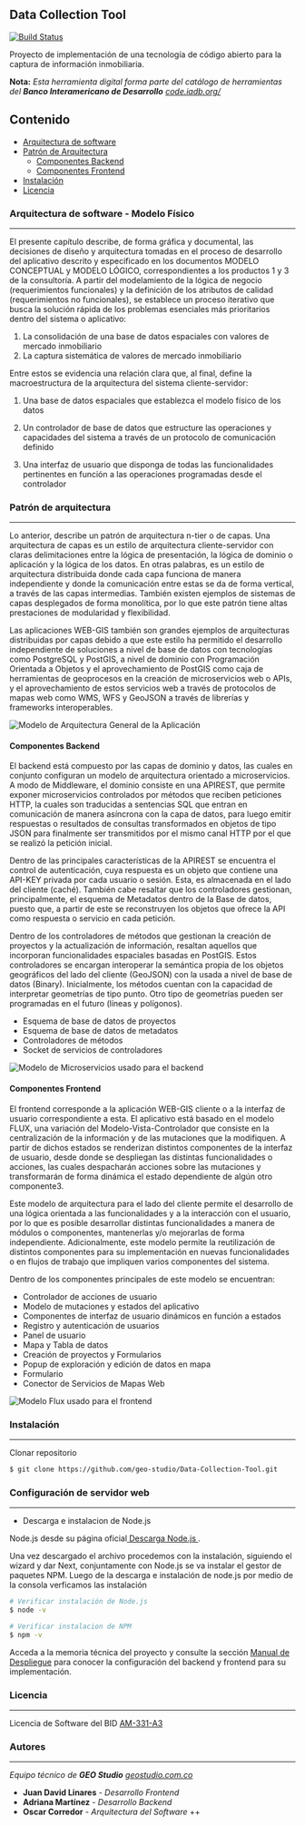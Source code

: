 ## Data Collection Tool

[![Build Status](https://travis-ci.com/geo-studio/Data-Collection-Tool.svg?branch=master)](https://travis-ci.com/geo-studio/Data-Collection-Tool)

Proyecto de implementación de una tecnología de código abierto para la captura de información inmobiliaria.

**Nota:** *Esta herramienta digital forma parte del catálogo de herramientas del **Banco Interamericano de Desarrollo** <a href=https://code.iadb.org> code.iadb.org/ </a>*

## Contenido

- [Arquitectura de software](#arquitectura-de-software---modelo-físico)
- [Patrón de Arquitectura](#patrón-de-arquitectura)
    - [Componentes Backend](#componentes-backend)
    - [Componentes Frontend](#componentes-frontend)
- [Instalación](#instalación)
- [Licencia](#licencia)

### Arquitectura de software - Modelo Físico
---

El presente capítulo describe, de forma gráfica y documental, las decisiones de diseño y arquitectura tomadas en el proceso de desarrollo del aplicativo descrito y especificado en los documentos MODELO CONCEPTUAL y MODELO LÓGICO, correspondientes a los productos 1 y 3 de la consultoría. A partir del modelamiento de la lógica de negocio (requerimientos funcionales) y la definición de los atributos de calidad (requerimientos no funcionales), se establece un proceso iterativo que busca la solución rápida de los problemas esenciales más prioritarios dentro del sistema o aplicativo:

1. La consolidación de una base de datos espaciales con valores de mercado inmobiliario 
2. La captura sistemática de valores de mercado inmobiliario

Entre estos se evidencia una relación clara que, al final, define la macroestructura de la arquitectura del sistema cliente-servidor: 
1. Una base de datos espaciales que establezca el modelo físico de los datos 

2. Un controlador de base de datos que estructure las operaciones y capacidades del sistema a través de un protocolo de comunicación definido 

3. Una interfaz de usuario que disponga de todas las funcionalidades pertinentes en función a las operaciones programadas desde el controlador 

### Patrón de arquitectura
---

Lo anterior, describe un patrón de arquitectura n-tier o de capas. Una arquitectura de capas es un estilo de arquitectura cliente-servidor con claras delimitaciones entre la lógica de presentación, la lógica de dominio o aplicación y la lógica de los datos. En otras palabras, es un estilo de arquitectura distribuida donde cada capa funciona de manera independiente y donde la comunicación entre estas se da de forma vertical, a través de las capas intermedias. También existen ejemplos de sistemas de capas desplegados de forma monolítica, por lo que este patrón tiene altas prestaciones de modularidad y flexibilidad. 

Las aplicaciones WEB-GIS también son grandes ejemplos de arquitecturas distribuidas por capas debido a que este estilo ha permitido el desarrollo independiente de soluciones a nivel de base de datos con tecnologías como PostgreSQL y PostGIS, a nivel de dominio con Programación Orientada a Objetos y el aprovechamiento de PostGIS como caja de herramientas de geoprocesos en la creación de microservicios web o APIs, y el aprovechamiento de estos servicios web a través de protocolos de mapas web como WMS, WFS y GeoJSON a través de librerías y frameworks interoperables. 

![Modelo de Arquitectura General de la Aplicación](https://github.com/geo-studio/Data-Collection-Tool/blob/master/frontend/src/assets/app.png)

#### Componentes Backend

El backend está compuesto por las capas de dominio y datos, las cuales en conjunto configuran un modelo de arquitectura orientado a microservicios. A modo de Middleware, el dominio consiste en una APIREST, que permite exponer microservicios controlados por métodos que reciben peticiones HTTP, la cuales son traducidas a sentencias SQL que entran en comunicación de manera asíncrona con la capa de datos, para luego emitir respuestas o resultados de consultas transformados en objetos de tipo JSON para finalmente ser transmitidos por el mismo canal HTTP por el que se realizó la petición inicial. 

Dentro de las principales características de la APIREST se encuentra el control de autenticación, cuya respuesta es un objeto que contiene una API-KEY privada por cada usuario o sesión. Esta, es almacenada en el lado del cliente (caché). También cabe resaltar que los controladores gestionan, principalmente, el esquema de Metadatos dentro de la Base de datos, puesto que, a partir de este se reconstruyen los objetos que ofrece la API como respuesta o servicio en cada petición. 

Dentro de los controladores de métodos que gestionan la creación de proyectos y la actualización de información, resaltan aquellos que incorporan funcionalidades espaciales basadas en PostGIS. Estos controladores se encargan interoperar la semántica propia de los objetos geográficos del lado del cliente (GeoJSON) con la usada a nivel de base de datos (Binary). Inicialmente, los métodos cuentan con la capacidad de interpretar geometrías de tipo punto. Otro tipo de geometrías pueden ser programadas en el futuro (líneas y polígonos). 

* Esquema de base de datos de proyectos
* Esquema de base de datos de metadatos
* Controladores de métodos 
* Socket de servicios de controladores 

![Modelo de Microservicios usado para el backend](https://github.com/geo-studio/Data-Collection-Tool/blob/master/frontend/src/assets/backend.png)

#### Componentes Frontend

El frontend corresponde a la aplicación WEB-GIS cliente o a la interfaz de usuario correspondiente a esta. El aplicativo está basado en el modelo FLUX, una variación del Modelo-Vista-Controlador que consiste en la centralización de la información y de las mutaciones que la modifiquen. A partir de dichos estados se renderizan distintos componentes de la interfaz de usuario, desde donde se despliegan las distintas funcionalidades o acciones, las cuales despacharán acciones sobre las mutaciones y transformarán de forma dinámica el estado dependiente de algún otro componente3. 

Este modelo de arquitectura para el lado del cliente permite el desarrollo de una lógica orientada a las funcionalidades y a la interacción con el usuario, por lo que es posible desarrollar distintas funcionalidades a manera de módulos o componentes, mantenerlas y/o mejorarlas de forma independiente. Adicionalmente, este modelo permite la reutilización de distintos componentes para su implementación en nuevas funcionalidades o en flujos de trabajo que impliquen varios componentes del sistema. 

Dentro de los componentes principales de este modelo se encuentran: 

* Controlador de acciones de usuario
* Modelo de mutaciones y estados del aplicativo
* Componentes de interfaz de usuario dinámicos en función a estados
* Registro y autenticación de usuarios
* Panel de usuario
* Mapa y Tabla de datos
* Creación de proyectos y Formularios
* Popup de exploración y edición de datos en mapa
* Formulario
* Conector de Servicios de Mapas Web 

![Modelo Flux usado para el frontend](https://github.com/geo-studio/Data-Collection-Tool/blob/master/frontend/src/assets/frontend.png)


### Instalación
---

Clonar repositorio

```bash
$ git clone https://github.com/geo-studio/Data-Collection-Tool.git
```

### Configuración de servidor web
---

* Descarga e instalacion de Node.js


<p> Node.js desde su página oficial<a href="https://nodejs.org/es/"> Descarga Node.js </a>.</p>

Una vez descargado el archivo procedemos con la instalación, siguiendo el wizard y dar Next, conjuntamente con Node.js se va instalar el gestor de paquetes NPM.
Luego de la descarga e instalación de node.js por medio de la consola verficamos las instalación
 
 ```bash
 # Verificar instalación de Node.js
 $ node -v

# Verificar instalacion de NPM
$ npm -v
 ```

Acceda a la memoria técnica del proyecto y consulte la sección <a href="https://github.com/geo-studio/Data-Collection-Tool/blob/master/backend/resources/Memoria_Tecnica.pdf">Manual de Despliegue</a> para conocer la configuración del backend y frontend para su implementación.

### Licencia
---

Licencia de Software del BID <a href=https://github.com/geo-studio/Data-Collection-Tool/blob/master/LICENSE.md> AM-331-A3 </a>

### Autores 
---
_Equipo técnico de **GEO Studio**_ *<a href=https://geostudio.com.co target="_blank">geostudio.com.co</a>*

* **Juan David Linares** - *Desarrollo Frontend*
* **Adriana Martínez** - *Desarrollo Backend*
* **Oscar Corredor** - *Arquitectura del Software*
++
